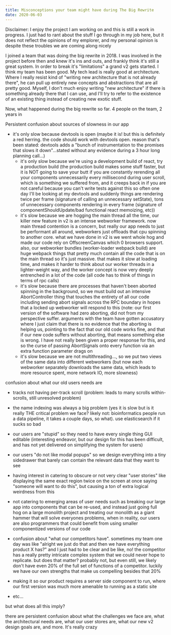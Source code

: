 ```yaml
---
title: Misconceptions your team might have during The Big Rewrite
date: 2020-06-03
---
```


Disclaimer: I enjoy the project I am working on and this is still a work
in progress. I just had to rant about the stuff I go through in my job
here, but it does not reflect the opinions of my emplorer, and my
personal opinion is despite these troubles we are coming along nicely

I joined a team that was doing the big rewrite in 2018. I was involved
in the project before then and knew it's ins and outs, and frankly think
it's still a great system. In order to break it's "limitations" a grand
v2 gets started. I think my team has been good. My tech lead is really
good at architecture. Where I really resist kind of "writing new
architecture that is not already there", he can pull up entirely new
concepts and abstractions that are all pretty good. Myself, I don't much
enjoy writing "new architecture" if there is something already there
that I can use, and I'll try to refer to the existence of an existing
thing instead of creating new exotic stuff.

Now, what happened during the big rewrite so far. 4 people on the team,
2 years in

Persistent confusion about sources of slowness in our app

- it's only slow because devtools is open (maybe it is! but this is
  definitely a red herring. the code should work with devtools open.
  reason that's been stated: devtools adds a "bunch of instrumentation to
  the promises that slows it down"...stated without any evidence during a
  3 hour long planning call...)
  - it's only slow because we're using a development build of react, try
    a production build (the production build makes some stuff faster, but it
    is NOT going to save your butt if you are constantly rerending all your
    components unnecessarily every millisecond during user scroll, which is
    something we suffered from, and it creeps back in if you are not careful
    because you can't write tests against this so often one day I'll be
    looking at my devtools and suddenly things are rendering twice per frame
    (signature of calling an unnecessary setState), tons of unnecessary
    components rendering in every frame (signature of
    componentShouldUpdate/bad functional react memoizing, etc))
  - it's slow because we are hogging the main thread all the time, our
    killer new feature in v2 is an intense webworker framework. now main
    thread contention is a concern, but really our app needs to just be
    performant all around, webworkers just offloads that cpu spinning to
    another core. what we have done in v2 is we went whole hog and made our
    code rely on OffscreenCanvas which 0 browsers support. also, our
    webworker bundles (worker-loader webpack build) are huge webpack things
    that pretty much contain all the code that is on the main thread so it's
    just massive. that makes it slow at loading time, and makes it harder to
    think about our worker threads in a lighter-weight way, and the worker
    concept is now very deeply entrenched in a lot of the code (all code has
    to think of things in terms of rpc calls)
  - it's slow because there are processes that haven't been aborted
    spinning in the background, so we must build out an intensive
    AbortController thing that touches the entirety of all our code
    including sending abort signals across the RPC boundary in hopes that a
    locked up webworker will respond to this (note: our first version of the
    software had zero aborting, did not from my perspective suffer.
    arguments with the team have gotten accusatory where I just claim that
    there is no evidence that the aborting is helping us, pointing to the
    fact that our old code works fine, and that if our new code suffers
    without aborting, that means something else is wrong. I have not really
    been given a proper response for this, and so the curse of passing
    AbortSignals onto every function via an extra function parameter drags
    on
  - it's slow because we are not multithreading..., so we put two views
    of the same data into different webworkers (but now each webworker
    separately downloads the same data, which leads to more resource spent,
    more network IO, more slowness)

confusion about what our old users needs are

- tracks not having per-track scroll (problem: leads to many scrolls
  within-scrolls, still unresolved problem)
- the name indexing was always a big problem (yes it is slow but is it
  really THE critical problem we face? likely not: bioinformatics people
  run a data pipeline, it takes a couple days, so what). use elasticsearch
  if it sucks so bad
- our users are "stupid" so they need to have every single thing GUI
  editable (interesting endeavor, but our design for this has been
  difficult, and has not yet delivered on simplifying the system for
  users)
- our users "do not like modal popups" so we design everything into a
  tiny sidedrawer that barely can contain the relevant data that they want
  to see
- having interest in catering to obscure or not very clear "user
  stories" like displaying the same exact region twice on the screen at
  once saying "someone will want to do this", but causing a ton of extra
  logical weirdness from this
- not catering to emerging areas of user needs such as breaking our
  large app into components that can be re-used, and instead just going
  full hog on a large monolith project and treating our monolith as a
  giant hammer that will solve everyones problems, when in reality, our
  users are also programmers that could benefit from using smaller
  componentized versions of our code
- confusion about "what our competitors have". sometimes my team one day
  was like "alright we just do that and then we have everything product X
  has?" and I just had to be clear and be like, no! the competitor has a
  really pretty intricate complex system that we could never hope to
  replicate. but does that matter? probably not, but even still, we likely
  don't have even 20% of the full set of functions of a competitor.
  luckily we have our own strengths that make us compelling besides that
  20%
- making it so our product requires a server side component to run,
  where our first version was much more amenable to running as a static
  site

- etc...

but what does all this imply?

there are persistent confusion about what the challenges we face are,
what the architectural needs are, what our user stores are, what our new
v2 design goals are, and more. It's really crazy
